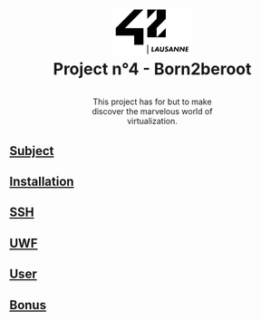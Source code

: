 <h1 align="center">
    <img alt="42Lausanne" title="42Lausanne" src="https://github.com/MarJC5/42/blob/main/42_logo.svg" width="140"> </br>
    Project n°4 - Born2beroot
    <h4 align="center" style="width: 50%; margin: 2rem auto; font-weight: normal;"> 
    This project has for but to make discover the marvelous world of virtualization. 
    </h4>
</h1>

## [Subject](https://github.com/MarJC5/Born2beroot/blob/main/fr.subject.pdf)
## [Installation](https://github.com/MarJC5/Born2beroot/blob/main/doc/INSTALLATION.md)
## [SSH](https://github.com/MarJC5/Born2beroot/blob/main/doc/SSH.md)
## [UWF](https://github.com/MarJC5/Born2beroot/blob/main/doc/UWF.md)
## [User](https://github.com/MarJC5/Born2beroot/blob/main/doc/USER.md)
## [Bonus](https://github.com/MarJC5/Born2beroot/blob/main/doc/BONUS.md)
